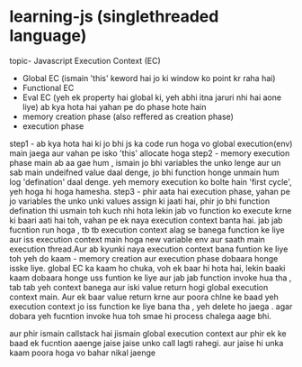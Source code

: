 # learning-js (singlethreaded language)
topic- Javascript Execution Context (EC)
- Global EC (ismain 'this' keword hai jo ki window ko point kr raha hai)
- Functional EC
- Eval EC (yeh ek property hai global ki, yeh abhi itna jaruri nhi hai aone liye)
ab kya hota hai yahan pe do phase hote hain
- memory creation phase (also reffered as creation phase)
- execution phase

step1 - ab kya hota hai ki jo bhi js ka code run hoga vo global execution(env) main jaega aur vahan pe isko 'this' allocate hoga
step2 - memory execution phase main ab aa gae hum , ismain jo bhi variables the unko lenge aur un sab main undeifned value daal denge, jo bhi function honge unmain hum log 'defination' daal denge. yeh memory execution ko bolte hain 'first cycle', yeh hoga hi hoga hamesha.
step3 - phir aata hai execution phase, yahan pe jo variables the unko unki values assign ki jaati hai, phir jo bhi function defination thi usmain toh kuch nhi hota lekin jab vo function ko execute krne ki baari aati hai toh, vahan pe ek naya execution context banta hai. jab jab fucntion run hoga , tb tb execution context alag se banega function ke liye aur iss execution context main hoga new variable env aur saath main execution thread.Aur ab kyunki naya execution context bana funtion ke liye toh yeh do kaam - memory creation aur execution phase dobaara honge isske liye. global EC ka kaam ho chuka, voh ek baar hi hota hai, lekin baaki kaam dobaara honge uss funtion ke liye aur jab jab function invoke hua tha , tab tab yeh context banega aur iski value return hogi global execution context main. Aur ek baar value return krne aur poora chlne ke baad yeh execution context jo iss function ke liye bana tha , yeh delete ho jaega . agar dobara yeh fucntion invoke hua toh smae hi process chalega aage bhi.

aur phir ismain callstack hai jismain global execution context aur phir ek ke baad ek fucntion aaenge jaise jaise unko call lagti rahegi. aur jaise hi unka kaam poora hoga vo bahar nikal jaenge